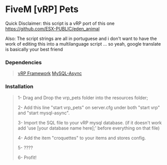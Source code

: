 # FiveM [vRP] Pets

Quick Disclaimer: this script is a vRP port of this one https://github.com/ESX-PUBLIC/eden_animal

Also: The script strings are all in portuguese and i don't want to have the work of editing this into a multilanguage script ... so yeah, google translate is basically your best friend

### Dependencies

>[vRP Framework](https://forum.fivem.net/t/release-vrp-framework/22894)
>[MySQL-Async](https://forum.fivem.net/t/release-mysql-async-library-v2-1-1-fxserver/21881)

### Installation

>1- Drag and Drop the vrp_pets folder into the resources folder;
>
>2- Add this line "start vrp_pets" on server.cfg under both "start vrp" and "start mysql-async".
>
>3- Import the SQL file to your vRP mysql database. (if it doesn't work add 'use [your database name here];' before everything on that file)
>
>4- Add the item "croquettes" to your items and stores config.
>
>5- ????
>
>6- Profit!
